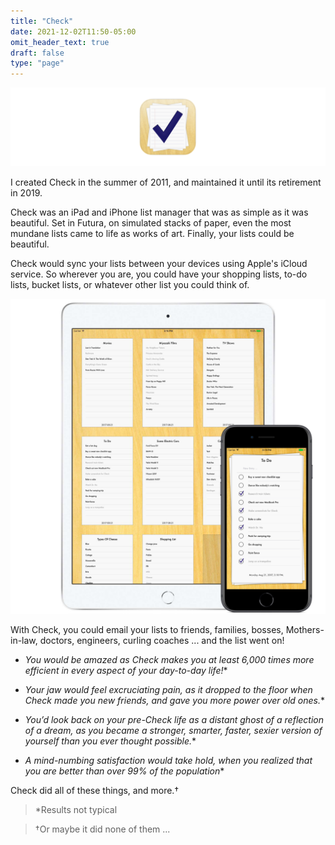 ```yaml
---
title: "Check"
date: 2021-12-02T11:50-05:00
omit_header_text: true
draft: false
type: "page"
---
```

![](check-icon.png)

I created Check in the summer of 2011, and maintained it until its retirement in 2019.

Check was an iPad and iPhone list manager that was as simple as it was beautiful. Set in Futura, on simulated stacks of paper, even the most mundane lists came to life as works of art. Finally, your lists could be beautiful. 

Check would sync your lists between your devices using Apple's iCloud service. So wherever you are, you could have your shopping lists, to-do lists, bucket lists, or whatever other list you could think of. 

![Check screenshots](check-combo.png)

With Check, you could email your lists to friends, families, bosses, Mothers-in-law, doctors, engineers, curling coaches ... and the list went on!

- *You would be amazed as Check makes you at least 6,000 times more efficient in every aspect of your day-to-day life!**

- *Your jaw would feel excruciating pain, as it dropped to the floor when Check made you new friends, and gave you more power over old ones.**

- *You’d look back on your pre-Check life as a distant ghost of a reflection of a dream, as you became a stronger, smarter, faster, sexier version of yourself than you ever thought possible.**

- *A mind-numbing satisfaction would take hold, when you realized that you are better than over 99% of the population**

Check did all of these things, and more.†

>*Results not typical

>†Or maybe it did none of them ...